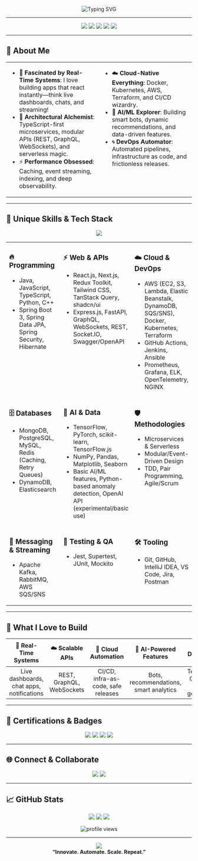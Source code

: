<!-- Ultra-Stylish Animated Banner -->
<p align="center">
  <img src="https://readme-typing-svg.demolab.com?font=Fira+Code&weight=900&size=34&pause=1000&color=0ED8F7&width=720&lines=%F0%9F%91%8B+Hey,+I'm+Ananth+Surampudi!;%F0%9F%92%BB+Full-Stack+Engineer+%7C+Cloud+%7C+AI/ML+Innovator;%F0%9F%9A%80+Shaping+the+Future+with+Tech+%F0%9F%9A%80" alt="Typing SVG" />
</p>

---

<!-- Icon Row: Personality & Tech -->
<p align="center">
  <img src="https://img.shields.io/badge/Code-Magic-blueviolet?style=for-the-badge&logo=codeforces">
  <img src="https://img.shields.io/badge/Open%20Source%20-%20Lover-22c55e?style=for-the-badge&logo=github">
  <img src="https://img.shields.io/badge/Cloud%20Native%20-%20Always%20On-0099ff?style=for-the-badge&logo=amazonaws">
  <img src="https://img.shields.io/badge/AI%2FML%20-%20Explorer-f9a825?style=for-the-badge&logo=python">
  <img src="https://img.shields.io/badge/DevOps%20-%20Automator-ff3860?style=for-the-badge&logo=docker">
</p>

---

## 💎 About Me

<div align="center">

<table>
<tr>
<td valign="top" width="50%">
<ul>
  <li>🌌 <b>Fascinated by Real-Time Systems</b>: I love building apps that react instantly—think live dashboards, chats, and streaming!</li>
  <li>🧬 <b>Architectural Alchemist</b>: TypeScript-first microservices, modular APIs (REST, GraphQL, WebSockets), and serverless magic.</li>
  <li>⚡ <b>Performance Obsessed</b>: Caching, event streaming, indexing, and deep observability.</li>
</ul>
</td>
<td valign="top" width="50%">
<ul>
  <li>☁️ <b>Cloud-Native Everything</b>: Docker, Kubernetes, AWS, Terraform, and CI/CD wizardry.</li>
  <li>🤖 <b>AI/ML Explorer</b>: Building smart bots, dynamic recommendations, and data-driven features.</li>
  <li>🌀 <b>DevOps Automator</b>: Automated pipelines, infrastructure as code, and frictionless releases.</li>
</ul>
</td>
</tr>
</table>
</div>

---

## 🦄 Unique Skills & Tech Stack

<p align="center">
  <img src="https://skillicons.dev/icons?i=java,js,ts,python,cplusplus,nodejs,react,nextjs,redux,tailwind,docker,kubernetes,aws,graphql,mongodb,postgres,redis,nginx,githubactions,jenkins,linux,fastapi,pytorch,tensorflow,spring,hibernate,kafka,rabbitmq,elastic,socketio,jwt,oauth,ansible,supertest,jest,sequelize,openai" />
</p>

<div align="center">

<table>
<tr>
<td width="33%" valign="top">

### 🔥 Programming  
- Java, JavaScript, TypeScript, Python, C++
- Spring Boot 3, Spring Data JPA, Spring Security, Hibernate

</td>
<td width="33%" valign="top">

### ⚡ Web & APIs  
- React.js, Next.js, Redux Toolkit, Tailwind CSS, TanStack Query, shadcn/ui  
- Express.js, FastAPI, GraphQL, WebSockets, REST, Socket.IO, Swagger/OpenAPI

</td>
<td width="33%" valign="top">

### ☁️ Cloud & DevOps  
- AWS (EC2, S3, Lambda, Elastic Beanstalk, DynamoDB, SQS/SNS), Docker, Kubernetes, Terraform  
- GitHub Actions, Jenkins, Ansible  
- Prometheus, Grafana, ELK, OpenTelemetry, NGINX

</td>
</tr>
<tr>
<td width="33%" valign="top">

### 🗄️ Databases  
- MongoDB, PostgreSQL, MySQL, Redis (Caching, Retry Queues)  
- DynamoDB, Elasticsearch

</td>
<td width="33%" valign="top">

### 🧠 AI & Data  
- TensorFlow, PyTorch, scikit-learn, TensorFlow.js  
- NumPy, Pandas, Matplotlib, Seaborn  
- Basic AI/ML features, Python-based anomaly detection, OpenAI API (experimental/basic use)

</td>
<td width="33%" valign="top">

### 🛡️ Methodologies  
- Microservices & Serverless  
- Modular/Event-Driven Design  
- TDD, Pair Programming, Agile/Scrum

</td>
</tr>
<tr>
<td width="33%" valign="top">

### 📨 Messaging & Streaming  
- Apache Kafka, RabbitMQ, AWS SQS/SNS

</td>
<td width="33%" valign="top">

### 🧪 Testing & QA  
- Jest, Supertest, JUnit, Mockito

</td>
<td width="33%" valign="top">

### 🛠️ Tooling  
- Git, GitHub, IntelliJ IDEA, VS Code, Jira, Postman

</td>
</tr>
</table>

</div>

---

## 🎨 What I Love to Build

<div align="center">

| 🚀 Real-Time Systems | ☁️ Scalable APIs | 🧬 Cloud Automation | 🤖 AI-Powered Features | 🛠️ Developer Tooling |
|:---:|:---:|:---:|:---:|:---:|
| Live dashboards, chat apps, notifications | REST, GraphQL, WebSockets | CI/CD, infra-as-code, safe releases | Bots, recommendations, smart analytics | Templates, CLI tools, docs generators |

</div>

---

## 🏅 Certifications & Badges

<p align="center">
  <img src="https://img.shields.io/badge/AWS%20Certified-Cloud%20Practitioner-yellow?logo=amazonaws&style=for-the-badge">
  <img src="https://img.shields.io/badge/NPTEL-Soft%20Skills-green?logo=nptel&style=for-the-badge">
  <img src="https://img.shields.io/badge/Accenture-Digital%20Skills%20for%20Work%20and%20Life-ffb700?logo=accenture&style=for-the-badge">
  <img src="https://img.shields.io/badge/Coursera-Python%20Basics-blue?logo=coursera&style=for-the-badge">
</p>

---

## 🌐 Connect & Collaborate

<p align="center">
  <a href="https://linkedin.com/in/ananth-surampudi"><img src="https://img.shields.io/badge/LinkedIn-AnanthSurampudi-blue?style=for-the-badge&logo=linkedin"></a>
  <a href="https://github.com/S-Ananth7"><img src="https://img.shields.io/badge/GitHub-S--Ananth7-black?style=for-the-badge&logo=github"></a>
</p>

---

## 📈 GitHub Stats

<p align="center">
  <img src="https://github-readme-stats.vercel.app/api?username=S-Ananth7&show_icons=true&hide_title=true&theme=tokyonight" />
  <img src="https://github-readme-streak-stats.demolab.com/?user=S-Ananth7&theme=tokyonight"/>
  <img src="https://github-readme-activity-graph.vercel.app/graph?username=S-Ananth7&theme=tokyonight" />
</p>

<p align="center">
  <img src="https://komarev.com/ghpvc/?username=S-Ananth7&style=flat-square&color=brightgreen" alt="profile views" />
</p>

---

<!-- Ultra-Fun Footer -->
<p align="center">
  <img src="https://img.shields.io/badge/Made%20with-GitHub%20Copilot-10cfc9?style=for-the-badge&logo=github" />
  <br>
  <b>“Innovate. Automate. Scale. Repeat.”</b>
</p>
